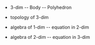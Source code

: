 - 3-dim -- Body -- Polyhedron

- topology of 3-dim

- algebra of 1-dim -- equation in 2-dim
- algebra of 2-dim -- equation in 3-dim
